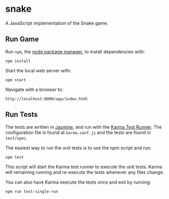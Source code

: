 # snake

A JavaScript implementation of the Snake game.

## Run Game

Run `npm`, the [node package manager](https://www.npmjs.org/), to install dependencies with:

```
npm install
```

Start the local web server with:

```
npm start
```

Navigate with a browser to:

```
http://localhost:8000/app/index.html
```

## Run Tests

The tests are written in [Jasmine](http://jasmine.github.io/), and run with the
[Karma Test Runner](http://karma-runner.github.io/).  The configuration file is found at `karma.conf.js`
and the tests are found in `test/spec`.

The easiest way to run the unit tests is to use the npm script and run:

```
npm test
```

This script will start the Karma test runner to execute the unit tests. Karma
will remaining running and re-execute the tests whenever any files change.

You can also have Karma execute the tests once and exit by running:

```
npm run test-single-run
```

